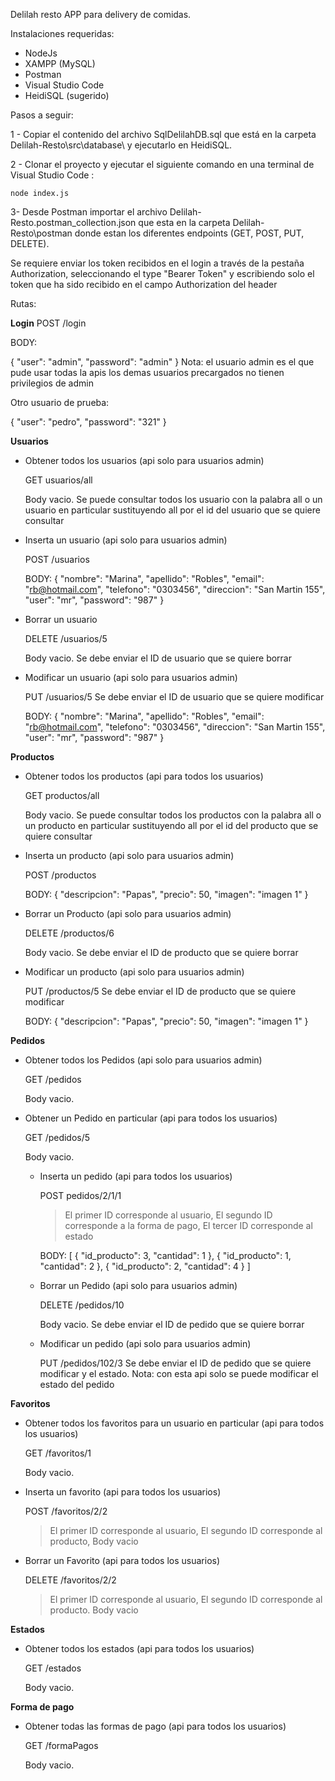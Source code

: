 Delilah resto
APP para delivery de comidas.

Instalaciones requeridas:
- NodeJs
- XAMPP (MySQL)
- Postman
- Visual Studio Code
- HeidiSQL (sugerido)

Pasos a seguir:

1 - Copiar el contenido del archivo SqlDelilahDB.sql que está en la carpeta Delilah-Resto\src\database\ y ejecutarlo en HeidiSQL. 

2 - Clonar el proyecto y ejecutar el siguiente comando en una terminal de Visual Studio Code :
	
	node index.js

3- Desde Postman importar el archivo Delilah-Resto.postman_collection.json que esta en la carpeta Delilah-Resto\postman donde estan los diferentes endpoints (GET, POST, PUT, DELETE).

Se requiere enviar los token recibidos en el login a través de la pestaña Authorization, seleccionando el type "Bearer Token" y escribiendo solo el token que ha sido recibido en el campo Authorization del header

Rutas:

******Login******
  POST /login

  BODY:

  {
      "user": "admin",
      "password": "admin"
  }
  Nota: el usuario admin es el que pude usar todas la apis los demas usuarios precargados no tienen privilegios de admin

  Otro usuario de prueba:

  {
      "user": "pedro",
      "password": "321"
  }

******Usuarios******
  - Obtener todos los usuarios
    (api solo para usuarios admin)

    GET usuarios/all

    Body vacio. Se puede consultar todos los usuario con la palabra all o un usuario en particular sustituyendo all por el id del usuario que se quiere consultar 

  - Inserta un usuario
    (api solo para usuarios admin)
  
    POST /usuarios

    BODY:
    {
        "nombre": "Marina",
        "apellido": "Robles",
        "email": "rb@hotmail.com",
        "telefono": "0303456",
        "direccion": "San Martin 155",
        "user": "mr",
        "password": "987"
    }

  - Borrar un usuario

    DELETE /usuarios/5

    Body vacio. Se debe enviar el ID de usuario que se quiere borrar

- Modificar un usuario
  (api solo para usuarios admin)
  
    PUT /usuarios/5
    Se debe enviar el ID de usuario que se quiere modificar

    BODY:
    {
        "nombre": "Marina",
        "apellido": "Robles",
        "email": "rb@hotmail.com",
        "telefono": "0303456",
        "direccion": "San Martin 155",
        "user": "mr",
        "password": "987"
    }

******Productos******
  - Obtener todos los productos
    (api para todos los usuarios)

    GET productos/all

    Body vacio. Se puede consultar todos los productos con la palabra all o un producto en particular sustituyendo all por el id del producto que se quiere consultar 

  - Inserta un producto
    (api solo para usuarios admin)
  
    POST /productos

    BODY:
    {
        "descripcion": "Papas",
        "precio": 50,
        "imagen": "imagen 1"
    }

  - Borrar un Producto
  (api solo para usuarios admin)

    DELETE /productos/6

    Body vacio. Se debe enviar el ID de producto que se quiere borrar

  - Modificar un producto
    (api solo para usuarios admin)
    
      PUT /productos/5
      Se debe enviar el ID de producto que se quiere modificar

      BODY:
      {
          "descripcion": "Papas",
          "precio": 50,
          "imagen": "imagen 1"
      }

******Pedidos******
  - Obtener todos los Pedidos
    (api solo para usuarios admin)

    GET /pedidos

    Body vacio. 

- Obtener un Pedido en particular
    (api para todos los usuarios)

    GET /pedidos/5

    Body vacio.

  - Inserta un pedido
    (api para todos los usuarios)
  
    POST pedidos/2/1/1
    > El primer ID corresponde al usuario, 
    > El segundo ID corresponde a la forma de pago, 
    > El tercer ID corresponde al estado 
    
    BODY:
    [
        {
            "id_producto": 3,
            "cantidad": 1
        },
        {
            "id_producto": 1,
            "cantidad": 2
        },
        {
            "id_producto": 2,
            "cantidad": 4
        }
    ]

  - Borrar un Pedido
  (api solo para usuarios admin)

    DELETE /pedidos/10

    Body vacio. Se debe enviar el ID de pedido que se quiere borrar

  - Modificar un pedido
    (api solo para usuarios admin)
    
      PUT /pedidos/102/3
      Se debe enviar el ID de pedido que se quiere modificar y el estado.
      Nota: con esta api solo se puede modificar el estado del pedido

******Favoritos******
  - Obtener todos los favoritos para un usuario en particular
    (api para todos los usuarios)

    GET /favoritos/1

    Body vacio.

  - Inserta un favorito
    (api para todos los usuarios)
  
    POST /favoritos/2/2
    > El primer ID corresponde al usuario, 
    > El segundo ID corresponde al producto, 
    > Body vacio

  - Borrar un Favorito
  (api para todos los usuarios)

    DELETE /favoritos/2/2
    > El primer ID corresponde al usuario, 
    > El segundo ID corresponde al producto. 
    > Body vacio 

******Estados******
  - Obtener todos los estados
    (api para todos los usuarios)

    GET /estados

    Body vacio.

******Forma de pago******
  - Obtener todas las formas de pago
    (api para todos los usuarios)

    GET /formaPagos

    Body vacio.    